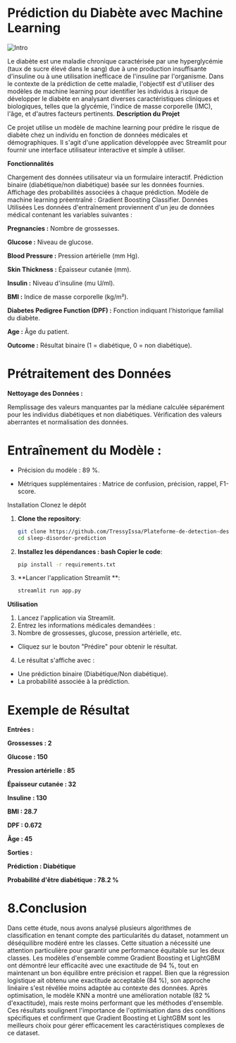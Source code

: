 # Prédiction du Diabète avec Machine Learning
![Intro](https://github.com/user-attachments/assets/f979b44e-cce8-41a6-a11f-75d284d12232)

Le diabète est une maladie chronique caractérisée par une hyperglycémie (taux de sucre élevé dans le sang)
due à une production insuffisante d'insuline ou à une utilisation inefficace de l'insuline par l'organisme.
Dans le contexte de la prédiction de cette maladie, l'objectif est d'utiliser des modèles de machine learning
pour identifier les individus à risque de développer le diabète en analysant diverses caractéristiques cliniques et biologiques,
telles que la glycémie, l'indice de masse corporelle (IMC), l'âge, et d'autres facteurs pertinents.
**Description du Projet**

Ce projet utilise un modèle de machine learning pour prédire le risque de diabète chez un individu en fonction de données médicales et démographiques.
Il s'agit d'une application développée avec Streamlit pour fournir une interface utilisateur interactive et simple à utiliser.

**Fonctionnalités**

Chargement des données utilisateur via un formulaire interactif.
Prédiction binaire (diabétique/non diabétique) basée sur les données fournies.
Affichage des probabilités associées à chaque prédiction.
Modèle de machine learning préentraîné : Gradient Boosting Classifier.
Données Utilisées
Les données d'entraînement proviennent d'un jeu de données médical contenant les variables suivantes :

**Pregnancies :** Nombre de grossesses.

**Glucose :** Niveau de glucose.

**Blood Pressure :** Pression artérielle (mm Hg).

**Skin Thickness :** Épaisseur cutanée (mm).

**Insulin :** Niveau d'insuline (mu U/ml).

**BMI :** Indice de masse corporelle (kg/m²).

**Diabetes Pedigree Function (DPF) :** Fonction indiquant l'historique familial du diabète.

**Age :** Âge du patient.

**Outcome :** Résultat binaire (1 = diabétique, 0 = non diabétique).

# Prétraitement des Données

**Nettoyage des Données :**

Remplissage des valeurs manquantes par la médiane calculée séparément pour les individus diabétiques et non diabétiques.
Vérification des valeurs aberrantes et normalisation des données.

# Entraînement du Modèle :

- Précision du modèle : 89 %.
  
- Métriques supplémentaires : Matrice de confusion, précision, rappel, F1-score.

Installation
Clonez le dépôt

1. **Clone the repository**:

   ```bash
   git clone https://github.com/TressyIssa/Plateforme-de-detection-des-anomalies-du-sommeil.git
   cd sleep-disorder-prediction
   ```

2. **Installez les dépendances : bash Copier le code**:

   ```bash
   pip install -r requirements.txt
   ```
3. **Lancer l'application Streamlit **:

   ```bash
   streamlit run app.py
   ```
**Utilisation**

1. Lancez l'application via Streamlit.
2. Entrez les informations médicales demandées :
3. Nombre de grossesses, glucose, pression artérielle, etc.
  - Cliquez sur le bouton "Prédire" pour obtenir le résultat.
4. Le résultat s'affiche avec :
  - Une prédiction binaire (Diabétique/Non diabétique).
  - La probabilité associée à la prédiction.

# Exemple de Résultat

**Entrées :**

**Grossesses : 2**

**Glucose : 150**

**Pression artérielle : 85**

**Épaisseur cutanée : 32**

**Insuline : 130**

**BMI : 28.7**

**DPF : 0.672**

**Âge : 45**

**Sorties :**

**Prédiction : Diabétique**

**Probabilité d'être diabétique : 78.2 %**

# **8.Conclusion**

Dans cette étude, nous avons analysé plusieurs algorithmes de classification en tenant compte des particularités du dataset,
notamment un déséquilibre modéré entre les classes. Cette situation a nécessité une attention particulière pour garantir une performance équitable sur les deux classes.
Les modèles d'ensemble comme Gradient Boosting et LightGBM ont démontré leur efficacité avec une exactitude de 94 %, tout en maintenant un bon équilibre entre précision et rappel.
Bien que la régression logistique ait obtenu une exactitude acceptable (84 %), son approche linéaire s'est révélée moins adaptée au contexte des données. Après optimisation,
le modèle KNN a montré une amélioration notable (82 % d'exactitude), mais reste moins performant que les méthodes d'ensemble.
Ces résultats soulignent l'importance de l'optimisation dans des conditions spécifiques et confirment que Gradient Boosting et LightGBM sont les meilleurs choix pour gérer efficacement les caractéristiques complexes de ce dataset.
